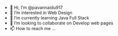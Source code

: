 - 👋 Hi, I’m @pavannaidu917
- 👀 I’m interested in Web Design
- 🌱 I’m currently learning Java Full Stack
- 💞️ I’m looking to collaborate on Develop web pages 
- 📫 How to reach me ...

<!---
pavannaidu917/pavannaidu917 is a ✨ special ✨ repository because its `README.md` (this file) appears on your GitHub profile.
You can click the Preview link to take a look at your changes.
--->
